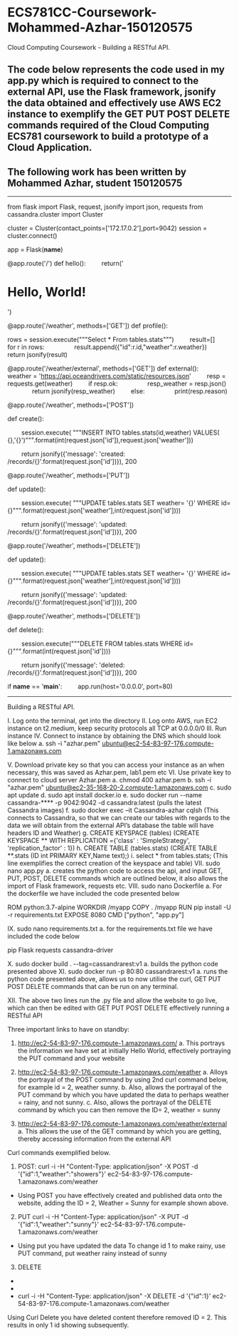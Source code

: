 # ECS781CC-Coursework-Mohammed-Azhar-150120575
Cloud Computing Coursework - Building a RESTful API.



## The code below represents the code used in my app.py which is required to connect to the external API, use the Flask framework, jsonify the data obtained and effectively use AWS EC2 instance to exemplify the GET PUT POST DELETE commands required of the Cloud Computing ECS781 coursework to build a prototype of a Cloud Application. ##

## The following work has been written by Mohammed Azhar, student 150120575 ##


____________________

from flask import Flask, request, jsonify
import json, requests
from cassandra.cluster import Cluster

cluster = Cluster(contact_points=['172.17.0.2'],port=9042)
session = cluster.connect()

app = Flask(__name__)

@app.route('/')
def hello():
        return('<h1>Hello, World!</h1>')

@app.route('/weather', methods=['GET'])
def profile():


rows = session.execute("""Select * From tables.stats""")
        result=[]
        for r in rows:
                result.append({"id":r.id,"weather":r.weather})
        return jsonify(result)


@app.route('/weather/external', methods=['GET'])
def external():
        weather = 'https://api.oceandrivers.com/static/resources.json'
        resp = requests.get(weather)
        if resp.ok:
                resp_weather = resp.json()
                return jsonify(resp_weather)
        else:
                print(resp.reason)


@app.route('/weather', methods=['POST'])

def create():

        session.execute( """INSERT INTO tables.stats(id,weather) VALUES( {},'{}')""".format(int(request.json['id']),request.json['weather']))

        return jsonify({'message': 'created: /records/{}'.format(request.json['id'])}), 200


@app.route('/weather', methods=['PUT'])

def update():

        session.execute( """UPDATE tables.stats SET weather= '{}' WHERE id={}""".format(request.json['weather'],int(request.json['id'])))

        return jsonify({'message': 'updated: /records/{}'.format(request.json['id'])}), 200


@app.route('/weather', methods=['DELETE'])



def update():

        session.execute( """UPDATE tables.stats SET weather= '{}' WHERE id={}""".format(request.json['weather'],int(request.json['id'])))

        return jsonify({'message': 'updated: /records/{}'.format(request.json['id'])}), 200


@app.route('/weather', methods=['DELETE'])

def delete(): 

        session.execute("""DELETE FROM tables.stats WHERE id={}""".format(int(request.json['id'])))

        return jsonify({'message': 'deleted: /records/{}'.format(request.json['id'])}), 200

if __name__ == '__main__':
        app.run(host='0.0.0.0', port=80)




_____________________






Building a RESTful API.

I.	Log onto the terminal, get into the directory
II.	Log onto AWS, run EC2 instance on t2.medium, keep security protocols all TCP at 0.0.0.0/0
III.	Run instance
IV.	Connect to instance by obtaining the DNS which should look like below
a.	ssh -i "azhar.pem" ubuntu@ec2-54-83-97-176.compute-1.amazonaws.com

V.	Download private key so that you can access your instance as an when necessary, this was saved as Azhar.pem, lab1.pem etc
VI.	Use private key to connect to cloud server Azhar.pem
a.	chmod 400 azhar.pem
b.	ssh -i "azhar.pem" ubuntu@ec2-35-168-20-2.compute-1.amazonaws.com
c.	sudo apt update
d.	sudo apt install docker.io
e.	sudo docker run --name cassandra-**** -p 9042:9042 -d cassandra:latest (pulls the latest Cassandra images)
f.	sudo docker exec –it Cassandra-azhar cqlsh (This connects to Cassandra, so that we can create our tables with regards to the data we will obtain from the external API’s database the table will have headers ID and Weather)
g.	CREATE KEYSPACE (tables) (CREATE KEYSPACE ** WITH REPLICATION ={'class' : 'SimpleStrategy', 'replication_factor' : 1})
h.	CREATE TABLE (tables.stats) (CREATE TABLE **.stats (ID int PRIMARY KEY,Name text);)
i.	select * from tables.stats; (This line exemplifies the correct creation of the keyspace and table)
VII.	sudo nano app.py 
a.	creates the python code to access the api, and input GET, PUT, POST, DELETE commands which are outlined below, it also allows the import of Flask framework, requests etc.
VIII.	sudo nano Dockerfile
a.	For the dockerfile we have included the code presented below





ROM python:3.7-alpine
WORKDIR /myapp
COPY . /myapp
RUN pip install -U -r requirements.txt
EXPOSE 8080
CMD ["python", "app.py"]






IX.	sudo nano requirements.txt
a.	for the requirements.txt file we have included the code below

pip
Flask
requests
cassandra-driver

X.	sudo docker build . --tag=cassandrarest:v1
a.	builds the python code presented above
XI.	sudo docker run -p 80:80 cassandrarest:v1
a.	runs the python code presented above, allows us to now utilise the curl, GET PUT POST DELETE commands that can be run on any terminal.

XII.	The above two lines run the .py file and allow the website to go live, which can then be edited with GET PUT POST DELETE effectively running a RESTful API



Three important links to have on standby:

1.	http://ec2-54-83-97-176.compute-1.amazonaws.com/
a.	This portrays the information we have set at initially Hello World, effectively portraying the PUT command and your website
2.	http://ec2-54-83-97-176.compute-1.amazonaws.com/weather
a.	Alloys the portrayal of the POST command by using 2nd curl command below, for example id = 2, weather sunny.
b.	Also, allows the portrayal of the PUT command by which you have updated the data to perhaps weather = rainy, and not sunny.
c.	Also, allows the portrayal of the DELETE command by which you can then remove the ID= 2, weather = sunny

3.	http://ec2-54-83-97-176.compute-1.amazonaws.com/weather/external
a.	This allows the use of the GET command by which you are getting, thereby accessing information from the external API





Curl commands exemplified below.

1.	POST:
curl -i -H "Content-Type: application/json" -X POST -d '{"id":1,"weather":"showers"}' ec2-54-83-97-176.compute-1.amazonaws.com/weather

-	Using POST you have effectively created and published data onto the website, adding the ID = 2, Weather = Sunny for example shown above.


2.	PUT
curl -i -H "Content-Type: application/json" -X PUT -d '{"id":1,"weather":"sunny"}' ec2-54-83-97-176.compute-1.amazonaws.com/weather

-	Using put you have updated the data
To change id 1 to make rainy, use PUT command, put weather rainy instead of sunny

3.	DELETE
-	
-	
-	curl -i -H "Content-Type: application/json" -X DELETE -d '{"id":1}' ec2-54-83-97-176.compute-1.amazonaws.com/weather

Using Curl Delete you have deleted content therefore removed ID = 2. This results in only 1 id showing subsequently.




